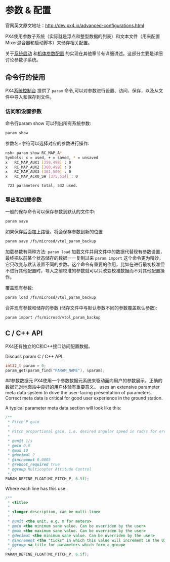 # 参数 & 配置

官网英文原文地址：http://dev.px4.io/advanced-configurations.html

PX4使用参数子系统（实际就是浮点和整型数据的列表）和文本文件（用来配置Mixer混合器和启动脚本）来储存相关配置。

关于[系统启动](../12_Debugging-and-Advanced-Topics/advanced-system-startup.md) 和[机体参数配置](../7_Airframe/airframes-adding-a-new-frame.md) 的实现在其他章节有详细讲述。这部分主要是详细讨论参数子系统。

## 命令行的使用

PX4[系统控制台](../12_Debugging-and-Advanced-Topics/advanced-system-console.md) 提供了 ```param``` 命令,可以对参数进行设置、访问、保存，以及从文件中导入和保存到文件。 

### 访问和设置参数

命令行param show 可以列出所有系统参数:

```sh
param show
```

参数名+字符可以选择对应的参数进行操作:

```sh
nsh> param show RC_MAP_A*
Symbols: x = used, + = saved, * = unsaved
x   RC_MAP_AUX1 [359,498] : 0
x   RC_MAP_AUX2 [360,499] : 0
x   RC_MAP_AUX3 [361,500] : 0
x   RC_MAP_ACRO_SW [375,514] : 0

 723 parameters total, 532 used.
```

### 导出和加载参数

一般的保存命令可以保存参数到默认的文件中:

```sh
param save
```

如果保存后面加上路径，将会保存参数到新的位置

```sh
param save /fs/microsd/vtol_param_backup
```

加载参数有两种方法:
 ```param load``` 
加载文件并用文件中的数据代替现有参数设置，最终把以前某个状态储存的数据一一复制过来
```param import``` 
这个命令更为精妙，它只改变与默认设置不同的参数。这个命令有重要的作用，比如在进行最初校准但不进行其他配置时，导入之前校准的参数就可以只改变校准数据而不对其他配置操作。

覆盖现有参数:

```sh
param load /fs/microsd/vtol_param_backup
```

合并现有参数和储存的参数 (储存文件中与默认参数不同的参数覆盖默认参数):

```sh
param import /fs/microsd/vtol_param_backup
```

## C / C++ API

PX4还有独立的C和C++接口访问配置数据。

<aside class="todo">
Discuss param C / C++ API.
</aside>

<div class="host-code"></div>

```C
int32_t param = 0;
param_get(param_find("PARAM_NAME"), &param);
```

##参数数据元
PX4使用一个参数数据元系统来驱动面向用户的参数展示。正确的数据元对地面站中良好的用户体验有重要意义。 uses an extensive parameter meta data system to drive the user-facing presentation of parameters. Correct meta data is critical for good user experience in the ground station.

A typical parameter meta data section will look like this:

```C++
/**
 * Pitch P gain
 *
 * Pitch proportional gain, i.e. desired angular speed in rad/s for error 1 rad.
 *
 * @unit 1/s
 * @min 0.0
 * @max 10
 * @decimal 2
 * @increment 0.0005
 * @reboot_required true
 * @group Multicopter Attitude Control
 */
PARAM_DEFINE_FLOAT(MC_PITCH_P, 6.5f);
```

Where each line has this use:

```C++
/**
 * <title>
 *
 * <longer description, can be multi-line>
 *
 * @unit <the unit, e.g. m for meters>
 * @min <the minimum sane value. Can be overriden by the user>
 * @max <the maximum sane value. Can be overriden by the user>
 * @decimal <the minimum sane value. Can be overriden by the user>
 * @increment <the "ticks" in which this value will increment in the UI> 
 * @group <a title for parameters which form a group>
 */
PARAM_DEFINE_FLOAT(MC_PITCH_P, 6.5f);
```

